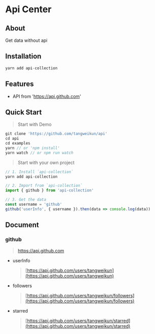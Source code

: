 # Api Center

## About

Get data without api

## Installation

```js
yarn add api-collection
```

## Features

* API from 'https://api.github.com'

## Quick Start

> Start with Demo

```js
git clone 'https://github.com/tangweikun/api'
cd api
cd examples
yarn // or 'npm install'
yarn watch // or npm run watch
```

> Start with your own project

```js
// 1. Install `api-collection`
yarn add api-collection

// 2. Import from `api-collection`
import { github } from 'api-collection'

// 3. Get the data
const username = 'github'
github('userInfo', { username }).then(data => console.log(data))
```

## Document

### github

> https://api.github.com

* userInfo

  > [https://api.github.com/users/tangweikun](https://api.github.com/users/tangweikun)

* followers

  > [https://api.github.com/users/tangweikun/followers](https://api.github.com/users/tangweikun/followers)

* starred
  > [https://api.github.com/users/tangweikun/starred](https://api.github.com/users/tangweikun/starred)
